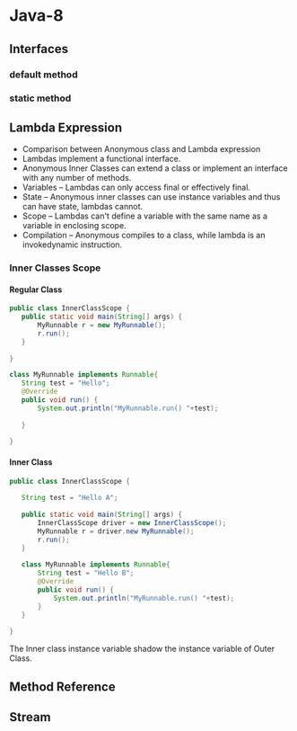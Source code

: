 # Java-8
## Interfaces
### default method
### static method
## Lambda Expression
 * Comparison between Anonymous class and Lambda expression 
 * Lambdas implement a functional interface. 
 * Anonymous Inner Classes can extend a class or implement an interface with any number of methods. 
 * Variables – Lambdas can only access final or effectively final. 
 * State – Anonymous inner classes can use instance variables and thus can have state, lambdas cannot. 
 * Scope – Lambdas can't define a variable with the same name as a variable in enclosing scope.
 * Compilation – Anonymous compiles to a class, while lambda is an invokedynamic instruction.
 
 ### Inner Classes Scope
 #### Regular Class
 ```java
public class InnerClassScope {
	public static void main(String[] args) {
		MyRunnable r = new MyRunnable();
		r.run();
	}
	
}

class MyRunnable implements Runnable{
	String test = "Hello";
	@Override
	public void run() {
		System.out.println("MyRunnable.run() "+test);
		
	}
	
}
```
 #### Inner Class
 ```java
public class InnerClassScope {
	
	String test = "Hello A";
	
	public static void main(String[] args) {
		InnerClassScope driver = new InnerClassScope();
		MyRunnable r = driver.new MyRunnable();
		r.run();
	}
	
	class MyRunnable implements Runnable{
		String test = "Hello B";
		@Override
		public void run() {
			System.out.println("MyRunnable.run() "+test);
		}
	}
	
}
```
The Inner class instance variable shadow the instance variable of Outer Class.
## Method Reference
## Stream

